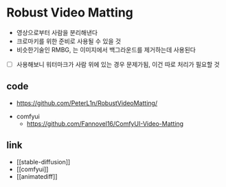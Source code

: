# Robust Video Matting
- 영상으로부터 사람을 분리해낸다
- 크로마키를 위한 준비로 사용될 수 있을 것
- 비슷한기술인 RMBG, 는 이미지에서 백그라운드를 제거하는데 사용된다
- [ ] 사용해보니 워터마크가 사람 위에 있는 경우 문제가됨, 이건 따로 처리가 필요할 것

## code
+ https://github.com/PeterL1n/RobustVideoMatting/
- comfyui
  + https://github.com/Fannovel16/ComfyUI-Video-Matting

## link
- [[stable-diffusion]]
- [[comfyui]]
- [[animatediff]]
